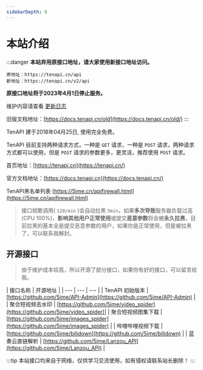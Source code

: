 ```yaml
---
sidebarDepth: 0
---
```


# 本站介绍

:::danger
**本站弃用原接口地址，请大家使用新接口地址访问。**

```
原地址：https://tenapi.cn/api
新地址：https://tenapi.cn/v2/api
```
**原接口地址将于2023年4月1日停止服务。**

维护内容请查看 [更新日志](https://docs.tenapi.cn/update.html)

旧版文档地址：[https://docs.tenapi.cn/old](https://docs.tenapi.cn/old/)
:::

TenAPI 建于2018年04月25日, 使用完全免费。

TenAPI 目前支持两种请求方式，一种是 `GET` 请求，一种是 `POST` 请求，两种请求方式都可以使用，但是 `POST` 请求的参数更多，更灵活，推荐使用 `POST` 请求。

首页地址：[https://tenapi.cn](https://tenapi.cn/)

官方文档地址：[https://docs.tenapi.cn](https://docs.tenapi.cn/)

TenAPI黑名单列表  [https://5ime.cn/apifirewall.html](https://5ime.cn/apifirewall.html)

> 接口频繁调用( `120/min` )会自动拉黑 `5min`，如果**多次导致**服务器负载过高(CPU 100%)，**影响其他用户正常使用**或提交**恶意参数**将会被**永久拉黑**，目前拉黑的基本全是提交恶意参数的用户，如果你是正常使用，但是被拉黑了，可以联系我解封。

## 开源接口

> 由于维护成本较高，所以开源了部分接口，如果你有好的接口，可以留言给我。

| 接口名称 | 开源地址 |
| --- | --- | --- |
| TenAPI 初始版本 | [https://github.com/5ime/API-Admin](https://github.com/5ime/API-Admin) |
| 聚合短视频去水印 | [https://github.com/5ime/video_spider](https://github.com/5ime/video_spider)|
| 聚合短视频图集下载 | [https://github.com/5ime/images_spider](https://github.com/5ime/images_spider) |
| 哔哩哔哩视频下载 | [https://github.com/5ime/bilidown](https://github.com/5ime/bilidown) |
| 蓝奏云直链解析 | [https://github.com/5ime/Lanzou_API](https://github.com/5ime/Lanzou_API) |

:::tip
本站接口均来自于网络，仅供学习交流使用，如有侵权请联系站长删除！
:::

<ads></ads>